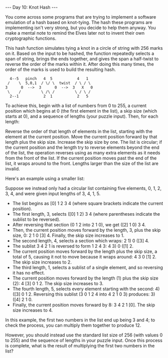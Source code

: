 --- Day 10: Knot Hash ---

You come across some programs that are trying to implement a software emulation of a hash based on knot-tying. The hash these programs are implementing isn't very strong, but you decide to help them anyway. You make a mental note to remind the Elves later not to invent their own cryptographic functions.

This hash function simulates tying a knot in a circle of string with 256 marks on it. Based on the input to be hashed, the function repeatedly selects a span of string, brings the ends together, and gives the span a half-twist to reverse the order of the marks within it. After doing this many times, the order of the marks is used to build the resulting hash.

```
  4--5   pinch   4  5           4   1
 /    \  5,0,1  / \/ \  twist  / \ / \
3      0  -->  3      0  -->  3   X   0
 \    /         \ /\ /         \ / \ /
  2--1           2  1           2   5
```

To achieve this, begin with a list of numbers from 0 to 255, a current position which begins at 0 (the first element in the list), a skip size (which starts at 0), and a sequence of lengths (your puzzle input). Then, for each length:

Reverse the order of that length of elements in the list, starting with the element at the current position.
Move the current position forward by that length plus the skip size.
Increase the skip size by one.
The list is circular; if the current position and the length try to reverse elements beyond the end of the list, the operation reverses using as many extra elements as it needs from the front of the list. If the current position moves past the end of the list, it wraps around to the front. Lengths larger than the size of the list are invalid.

Here's an example using a smaller list:

Suppose we instead only had a circular list containing five elements, 0, 1, 2, 3, 4, and were given input lengths of 3, 4, 1, 5.

- The list begins as [0] 1 2 3 4 (where square brackets indicate the current position).
- The first length, 3, selects ([0] 1 2) 3 4 (where parentheses indicate the sublist to be reversed).
- After reversing that section (0 1 2 into 2 1 0), we get ([2] 1 0) 3 4.
- Then, the current position moves forward by the length, 3, plus the skip size, 0: 2 1 0 [3] 4. Finally, the skip size increases to 1.
- The second length, 4, selects a section which wraps: 2 1) 0 ([3] 4.
- The sublist 3 4 2 1 is reversed to form 1 2 4 3: 4 3) 0 ([1] 2.
- The current position moves forward by the length plus the skip size, a total of 5, causing it not to move because it wraps around: 4 3 0 [1] 2. The skip size increases to 2.
- The third length, 1, selects a sublist of a single element, and so reversing it has no effect.
- The current position moves forward by the length (1) plus the skip size (2): 4 [3] 0 1 2. The skip size increases to 3.
- The fourth length, 5, selects every element starting with the second: 4) ([3] 0 1 2. Reversing this sublist (3 0 1 2 4 into 4 2 1 0 3) produces: 3) ([4] 2 1 0.
- Finally, the current position moves forward by 8: 3 4 2 1 [0]. The skip size increases to 4.

In this example, the first two numbers in the list end up being 3 and 4; to check the process, you can multiply them together to produce 12.

However, you should instead use the standard list size of 256 (with values 0 to 255) and the sequence of lengths in your puzzle input. Once this process is complete, what is the result of multiplying the first two numbers in the list?
